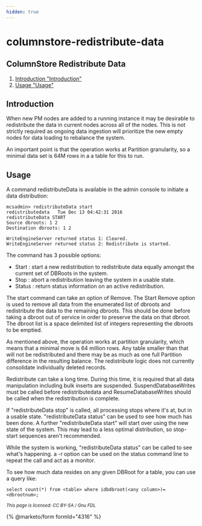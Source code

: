 ```yaml
---
hidden: true
---
```


# columnstore-redistribute-data

## ColumnStore Redistribute Data

1. [Introduction "Introduction"](columnstore-redistribute-data.md#introduction)
2. [Usage "Usage"](columnstore-redistribute-data.md#usage)

## Introduction

When new PM nodes are added to a running instance it may be desirable to redistribute the data in current nodes across all of the nodes. This is not strictly required as ongoing data ingestion will prioritize the new empty nodes for data loading to rebalance the system.

An important point is that the operation works at Partition granularity, so a minimal data set is 64M rows in a a table for this to run.

## Usage

A command redistributeData is available in the admin console to initiate a data distribution:

```
mcsadmin> redistributeData start
redistributedata   Tue Dec 13 04:42:31 2016
redistributeData START
Source dbroots: 1 2
Destination dbroots: 1 2

WriteEngineServer returned status 1: Cleared.
WriteEngineServer returned status 2: Redistribute is started.
```

The command has 3 possible options:

* Start : start a new redistribution to redistribute data equally amongst the current set of DBRoots in the system.
* Stop : abort a redistribution leaving the system in a usable state.
* Status : return status information on an active redistribution.

The start command can take an option of Remove. The Start Remove option is used to remove all data from the enumerated list of dbroots and redistribute the data to the remaining dbroots. This should be done before taking a dbroot out of service in order to preserve the data on that dbroot. The dbroot list is a space delimited list of integers representing the dbroots to be emptied.

As mentioned above, the operation works at partition granularity, which means that a minimal move is 64 million rows. Any table smaller than that will not be redistributed and there may be as much as one full Partition difference in the resulting balance. The redistribute logic does not currently consolidate individually deleted records.

Redistribute can take a long time. During this time, it is required that all data manipulation including bulk inserts are suspended. SuspendDatabaseWrites must be called before redistributedata and ResumeDatabaseWrites should be called when the redistribution is complete.

If "redistributeData stop" is called, all processing stops where it's at, but in a usable state. "redistributeData status" can be used to see how much has been done. A further "redistributeData start" will start over using the new state of the system. This may lead to a less optimal distribution, so stop-start sequences aren't recommended.

While the system is working, "redistributeData status" can be called to see what's happening. a -r option can be used on the status command line to repeat the call and act as a monitor.

To see how much data resides on any given DBRoot for a table, you can use a query like:

```
select count(*) from <table> where idbdbroot(<any column>)=<dbrootnum>;
```

<sub>_This page is licensed: CC BY-SA / Gnu FDL_</sub>

{% @marketo/form formId="4316" %}
